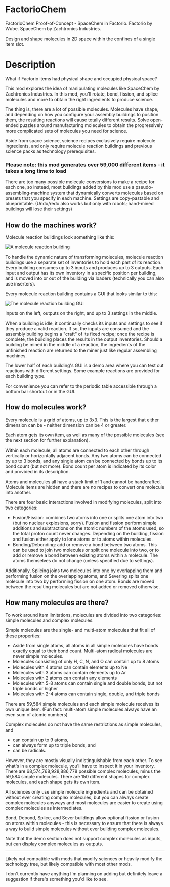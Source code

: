 # FactorioChem
FactorioChem Proof-of-Concept - SpaceChem in Factorio. Factorio by Wube. SpaceChem by Zachtronics Industries.

Design and shape molecules in 2D space within the confines of a single item slot.

# Description
What if Factorio items had physical shape and occupied physical space?

This mod explores the idea of manipulating molecules like SpaceChem by Zachtronics Industries. In this mod, you'll rotate, bond, fission, and splice molecules and more to obtain the right ingredients to produce science.

The thing is, there are a lot of possible molecules. Molecules have shape, and depending on how you configure your assembly buildings to position them, the resulting reactions will cause totally different results. Solve open-ended puzzles around manufacturing molecules to obtain the progressively more complicated sets of molecules you need for science.

Aside from space science, science recipes exclusively require molecule ingredients, and only require molecule reaction buildings and previous science packs as technology prerequisites.

### Please note: this mod generates over 59,000 different items - it takes a long time to load

There are too many possible molecule conversions to make a recipe for each one, so instead, most buildings added by this mod use a pseudo-assembling-machine system that dynamically converts molecules based on presets that you specify in each machine. Settings are copy-pastable and blueprintable. (Undo/redo also works but only with robots; hand-mined buildings will lose their settings)

## How do the machines work?

Molecule reaction buildings look something like this:

![A molecule reaction building](https://raw.githubusercontent.com/gregoryloden/factoriochem/main/overview/building.png)

To handle the dynamic nature of transforming molecules, molecule reaction buildings use a separate set of inventories to hold each part of its reaction. Every building consumes up to 3 inputs and produces up to 3 outputs. Each input and output has its own inventory in a specific position per building, and is moved into or out of the building via loaders (technically you can also use inserters).

Every molecule reaction building contains a GUI that looks similar to this:

![The molecule reaction building GUI](https://raw.githubusercontent.com/gregoryloden/factoriochem/main/overview/gui.png)

Inputs on the left, outputs on the right, and up to 3 settings in the middle.

When a building is idle, it continually checks its inputs and settings to see if they produce a valid reaction. If so, the inputs are consumed and the assembly building begins a "craft" of its fixed recipe; once the recipe is complete, the building places the results in the output inventories. Should a building be mined in the middle of a reaction, the ingredients of the unfinished reaction are returned to the miner just like regular assembling machines.

The lower half of each building's GUI is a demo area where you can test out reactions with different settings. Some example reactions are provided for each building type.

For convenience you can refer to the periodic table accessible through a bottom bar shortcut or in the GUI.

## How do molecules work?

Every molecule is a grid of atoms, up to 3x3. This is the largest that either dimension can be - neither dimension can be 4 or greater.

Each atom gets its own item, as well as many of the possible molecules (see the next section for further explanation).

Within each molecule, all atoms are connected to each other through vertically or horizontally adjacent bonds. Any two atoms can be connected by up to 3 bonds, and any single atom can be connected by bonds up to its bond count (but not more). Bond count per atom is indicated by its color and provided in its description.

Atoms and molecules all have a stack limit of 1 and cannot be handcrafted. Molecule items are hidden and there are no recipes to convert one molecule into another.

There are four basic interactions involved in modifying molecules, split into two categories:
- Fusion/Fission: combines two atoms into one or splits one atom into two (but no nuclear explosions, sorry). Fusion and fission perform simple additions and subtractions on the atomic numbers of the atoms used, so the total proton count never changes. Depending on the building, fission and fusion either apply to lone atoms or to atoms within molecules.
- Bonding/Debonding: add or remove a bond between two atoms. This can be used to join two molecules or split one molecule into two, or to add or remove a bond between existing atoms within a molecule. The atoms themselves do not change (unless specified due to settings).

Additionally, Splicing joins two molecules into one by overlapping them and performing fusion on the overlapping atoms, and Severing splits one molecule into two by performing fission on one atom. Bonds are moved between the resulting molecules but are not added or removed otherwise.

## How many molecules are there?

To work around item limitations, molecules are divided into two categories: simple molecules and complex molecules.

Simple molecules are the single- and multi-atom molecules that fit all of these properties:
- Aside from single atoms, all atoms in all simple molecules have bonds exactly equal to their bond count. Multi-atom radical molecules are never simple molecules.
- Molecules consisting of only H, C, N, and O can contain up to 8 atoms
- Molecules with 4 atoms can contain elements up to Ne
- Molecules with 3 atoms can contain elements up to Ar
- Molecules with 2 atoms can contain any elements
- Molecules with 5-8 atoms can contain single and double bonds, but not triple bonds or higher
- Molecules with 2-4 atoms can contain single, double, and triple bonds

There are 59,584 simple molecules and each simple molecule receives its own unique item. (Fun fact: multi-atom simple molecules always have an even sum of atomic numbers)

Complex molecules do not have the same restrictions as simple molecules, and
- can contain up to 9 atoms,
- can always form up to triple bonds, and
- can be radicals.

However, they are mostly visually indistinguishable from each other. To see what's in a complex molecule, you'll have to inspect it in your inventory. There are 68,574,768,928,886,778 possible complex molecules, minus the 59,584 simple molecules. There are 150 different shapes for complex molecules, and each shape gets its own item.

All sciences only use simple molecule ingredients and can be obtained without ever creating complex molecules, but you can always create complex molecules anyways and most molecules are easier to create using complex molecules as intermediates.

Bond, Debond, Splice, and Sever buildings allow optional fission or fusion on atoms within molecules - this is necessary to ensure that there is always a way to build simple molecules without ever building complex molecules.

Note that the demo section does not support complex molecules as inputs, but can display complex molecules as outputs.

----

Likely not compatible with mods that modify sciences or heavily modify the technology tree, but likely compatible with most other mods.

I don't currently have anything I'm planning on adding but definitely leave a suggestion if there's something you'd like to see.
